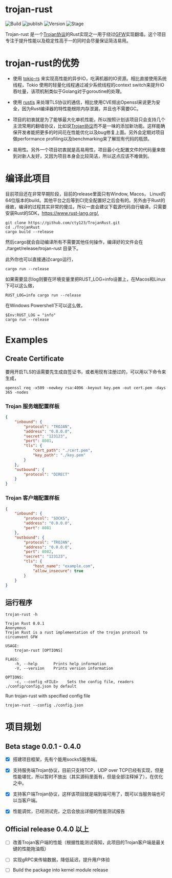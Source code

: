 # trojan-rust

![Build](https://github.com/cty123/TrojanRust/actions/workflows/build.yml/badge.svg) ![publish](https://github.com/cty123/TrojanRust/actions/workflows/publish.yml/badge.svg) ![Version](https://img.shields.io/github/v/release/cty123/TrojanRust) ![Stage](https://img.shields.io/badge/beta-blue.svg)

Trojan-rust 是一个[Trojan协议](https://trojan-gfw.github.io/trojan/protocol.html)的Rust实现之一用于绕过[GFW](https://en.wikipedia.org/wiki/Great_Firewall)实现翻墙。这个项目专注于提升性能以及稳定性高于一的同时会尽量保证简洁易用。

# trojan-rust的优势

* 使用 [tokio-rs](https://github.com/tokio-rs/tokio) 来实现高性能的异步IO，吃满机器的IO资源。相比直接使用系统线程，Tokio 使用的轻量化线程通过减少系统线程的context switch来提升IO吞吐量，该项机制类似于Golang对于goroutine的处理。

* 使用 [rustls](https://github.com/ctz/rustls) 来处理TLS协议的通信，相比使用CVE频出Openssl来说更为安全，因为Rust编译器的特性能根除内存泄漏，并且也不需要GC。

* 项目的初衷就是为了能够最大化单机性能，所以按照计划该项目只会支持几个主流常用的翻墙协议，比如说[Trojan协议](https://trojan-gfw.github.io/trojan/protocol.html)而不是一味的添加新功能。这样能确保开发者能把更多的时间花在性能优化以及bug修复上面。另外会定期对项目做performance profiling以及benchmarking来了解现有代码的瓶颈。

* 易用性。另外一个项目初衷就是高易用性，项目最小化配置文件的代码量来做到对新人友好，又因为项目本身会比较简洁，所以这点应该不难做到。

# 编译此项目

目前项目还在非常早期阶段，目前的release里面只有Window, Macos， Linux的64位版本的build。其他平台之后等到CI完全配置好之后会有的。另外由于Rust的缘故，编译的过程其实非常的傻瓜，所以一直会建议下载源代码自行编译。只需要安装Rust的SDK，https://www.rust-lang.org/,
    
    git clone https://github.com/cty123/TrojanRust.git
    cd ./TrojanRust
    cargo build --release

然后cargo就会自动编译所有不需要其他任何操作，编译好的文件会在 ./target/release/trojan-rust 目录下。

此外你也可以直接通过cargo运行，

    cargo run --release

如果需要显示log则要在环境变量里把RUST_LOG=info设置上，在Macos和Linux下可以这么做，

    RUST_LOG=info cargo run --release

在Windows Powershell下可以这么做，

    $Env:RUST_LOG = "info"
    cargo run --release

# Examples

## Create Certificate

要用开启TLS的话需要先生成自签证书，或者用现有注册过的，可以用以下命令来生成，

    openssl req -x509 -newkey rsa:4096 -keyout key.pem -out cert.pem -days 365 -nodes

### Trojan 服务端配置样板
```json
{
    "inbound": {
        "protocol": "TROJAN",
        "address": "0.0.0.0",
        "secret": "123123",
        "port": 8081,
        "tls": {
            "cert_path": "./cert.pem",
            "key_path": "./key.pem"
        }
    },
    "outbound": {
        "protocol": "DIRECT"
    }
}
```
### Trojan 客户端配置样板
```json
{
    "inbound": {
        "protocol": "SOCKS",
        "address": "0.0.0.0",
        "port": 8081
    },
    "outbound": {
        "protocol": "TROJAN",
        "address": "0.0.0.0",
        "port": 8082,
        "secret": "123123",
        "tls": {
            "host_name": "example.com",
            "allow_insecure": true
        }
    }
}
```

## 运行程序

```
trojan-rust -h

Trojan Rust 0.0.1
Anonymous
Trojan Rust is a rust implementation of the trojan protocol to circumvent GFW

USAGE:
    trojan-rust [OPTIONS]

FLAGS:
    -h, --help       Prints help information
    -V, --version    Prints version information

OPTIONS:
    -c, --config <FILE>    Sets the config file, readers ./config/config.json by default
```

Run trojan-rust with specified config file

    trojan-rust --config ./config.json


# 项目规划 

## Beta stage 0.0.1 - 0.4.0
- [x] 搭建项目框架，先有个能用socks5服务端。

- [x] 支持服务端Trojan协议，目前只支持TCP，UDP over TCP已经有实现，但是性能堪忧，所以暂时不放出（其实源码里面有，但是全部注释掉了），在优化之中。

- [x] 支持客户端Trojan协议，这样该项目就是端到端可用了，既可以当服务端也可以当客户端。

- [x] 性能调优，已经测试完，之后会放出详细的性能测试报告

## Official release 0.4.0 以上
- [ ] 改善Trojan客户端的性能（根据性能测试得知，此项目的Trojan客户端是最关键的性能拖油瓶）

- [ ] 实现gRPC来传输数据，降低延迟，提升用户体验

- [ ] Build the package into kernel module release
